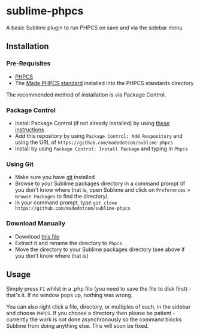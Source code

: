 # sublime-phpcs

A basic Sublime plugin to run PHPCS on save and via the sidebar menu

## Installation

### Pre-Requisites

* [PHPCS](http://pear.php.net/package/PHP_CodeSniffer)
* The [Made PHPCS standard](https://github.com/madedotcom/phpcs-magento-rules)
  installed into the PHPCS standards directory

The recommended method of installation is via Package Control.

### Package Control

* Install Package Control (if not already installed) by using
  [these instructions](http://wbond.net/sublime_packages/package_control/installation)
* Add this repository by using `Package Control: Add Respository` and using the
  URL of `https://github.com/madedotcom/sublime-phpcs`
* Install by using `Package Control: Install Package` and typing in `Phpcs`

### Using Git

* Make sure you have [git](http://git-scm.com/) installed
* Browse to your Sublime packages directory in a command prompt (if you don't
  know where that is, open Sublime and click on `Preferences` > `Browse Packages`
  to find the directory)
* In your command prompt, type `git clone https://github.com/madedotcom/sublime-phpcs`

### Download Manually

* Download [this file](https://github.com/madedotcom/sublime-phpcs/zipball/master)
* Extract it and rename the directory to `Phpcs`
* Move the directory to your Sublime packages directory (see above if you don't
  know where that is)

## Usage

Simply press `F1` whilst in a .php file (you need to save the file to disk first) -
that's it. If no window pops up, nothing was wrong.

You can also right click a file, directory, or multiples of each, in the sidebar
and choose `PHPCS`. If you choose a directory then please be patient - currently
the work is not done asynchronously so the command blocks Sublime from doing
anything else. This will soon be fixed.
